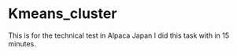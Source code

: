 # Kmeans_cluster
This is for the technical test in Alpaca Japan
I did this task with in 15 minutes.
